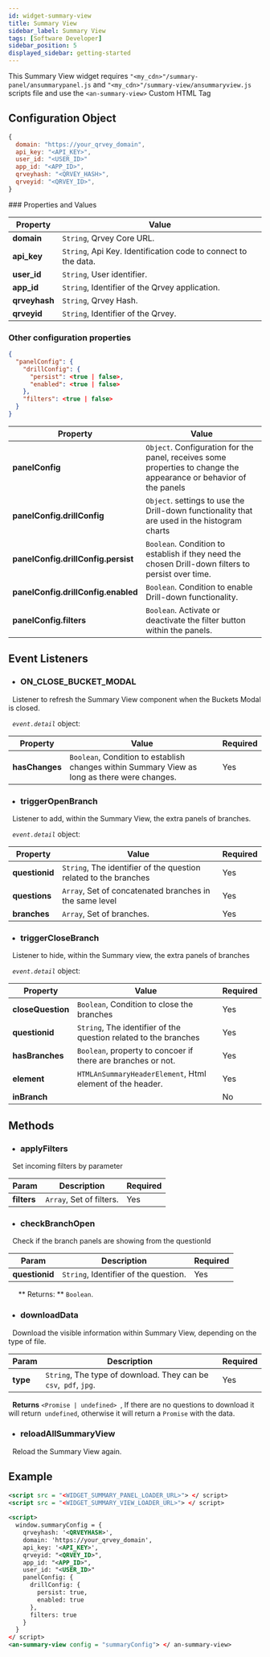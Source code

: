 ```yaml
---
id: widget-summary-view
title: Summary View
sidebar_label: Summary View
tags: [Software Developer]
sidebar_position: 5
displayed_sidebar: getting-started
---
```


<div style={{textAlign: "justify"}}>

This Summary View widget requires `"<my_cdn>"/summary-panel/ansummarypanel.js` and `"<my_cdn>"/summary-view/ansummaryview.js` scripts file and
use the `<an-summary-view>` Custom HTML Tag


## Configuration Object
```javascript
{
  domain: "https://your_qrvey_domain",
  api_key: "<API_KEY>",
  user_id: "<USER_ID>"
  app_id: "<APP_ID>",
  qrveyhash: "<QRVEY_HASH>",
  qrveyid: "<QRVEY_ID>",
}
```

### Properties and Values 

| **Property** | **Value**|
| --- | --- |
| **domain** | `String`, Qrvey Core URL. |
| **api_key** | `String`, Api Key. Identification code to connect to the data. |
| **user_id** | `String`, User identifier. |
| **app_id** | `String`, Identifier of the Qrvey application. |
| **qrveyhash** | `String`, Qrvey Hash. |
| **qrveyid** | `String`, Identifier of the Qrvey. |

### Other configuration properties

```json
{
  "panelConfig": {
    "drillConfig": {
      "persist": <true | false>,
      "enabled": <true | false>
    },
    "filters": <true | false>
  }
}
```

| **Property** | **Value**|
| --- | --- |
| **panelConfig** | `Object`. Configuration for the panel, receives some properties to change the appearance or behavior of the panels |
| **panelConfig.drillConfig** | `Object`. settings to use the Drill-down functionality that are used in the histogram charts |
| **panelConfig.drillConfig.persist** | `Boolean`. Condition to establish if they need the chosen Drill-down filters to persist over time. |
| **panelConfig.drillConfig.enabled** | `Boolean`. Condition to enable Drill-down functionality. |
| **panelConfig.filters** | `Boolean`. Activate or deactivate the filter button within the panels. |

## Event Listeners

* ### ON_CLOSE_BUCKET_MODAL

  Listener to refresh the Summary View component when the Buckets Modal is closed.

  _`event.detail`_ object:

| **Property** | **Value** | **Required** |
| --- | --- | --- |
| **hasChanges** | `Boolean`, Condition to establish changes within Summary View as long as there were changes. | Yes |


* ### triggerOpenBranch

  Listener to add, within the Summary View, the extra panels of branches.

  _`event.detail`_ object:

| **Property** | **Value** | **Required** |
| --- | --- | --- |
| **questionid** | `String`, The identifier of the question related to the branches | Yes |
| **questions** | `Array`, Set of concatenated branches in the same level | Yes |
| **branches** | `Array`, Set of branches. | Yes |



* ### triggerCloseBranch

  Listener to hide, within the Summary view, the extra panels of branches

  _`event.detail`_ object:

| **Property** | **Value** | **Required** |
| --- | --- | --- |
| **closeQuestion** | `Boolean`, Condition to close the branches | Yes |
| **questionid** | `String`, The identifier of the question related to the branches | Yes |
| **hasBranches** | `Boolean`, property to concoer if there are branches or not. | Yes |
| **element** | `HTMLAnSummaryHeaderElement`, Html element of the header. | Yes |
| **inBranch** | | No |

## Methods

* ### applyFilters

  Set incoming filters by parameter

| **Param** | **Description** | **Required** |
| --- | --- | --- |
| **filters** | `Array`, Set of filters. | Yes |

* ### checkBranchOpen

  Check if the branch panels are showing from the questionId

| **Param** | **Description** | **Required** |
| --- | --- | --- |
| **questionid** | `String`, Identifier of the question. | Yes |
  
  ** Returns: ** `Boolean`.

* ### downloadData

  Download the visible information within Summary View, depending on the type of file.

| **Param** | **Description** | **Required** |
| --- | --- | --- |
| **type** | `String`, The type of download. They can be `csv`,` pdf`, `jpg`. | Yes |

  **Returns** `<Promise | undefined> `, If there are no questions to download it will return` undefined`, otherwise it will return a `Promise` with the data.


* ### reloadAllSummaryView

  Reload the Summary View again.


## Example

```xml
<script src = "<WIDGET_SUMMARY_PANEL_LOADER_URL>"> </ script>
<script src = "<WIDGET_SUMMARY_VIEW_LOADER_URL>"> </ script>
 
<script>
  window.summaryConfig = {
    qrveyhash: '<QRVEYHASH>',
    domain: 'https://your_qrvey_domain',
    api_key: '<API_KEY>',
    qrveyid: "<QRVEY_ID>",
    app_id: "<APP_ID>",
    user_id: "<USER_ID>"
    panelConfig: {
      drillConfig: {
        persist: true,
        enabled: true
      },
      filters: true
    }
  }
</ script>
<an-summary-view config = "summaryConfig"> </ an-summary-view>
```

</div>